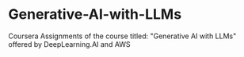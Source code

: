 # Generative-AI-with-LLMs
Coursera Assignments of the course titled: "Generative AI with LLMs" offered by DeepLearning.AI and AWS
